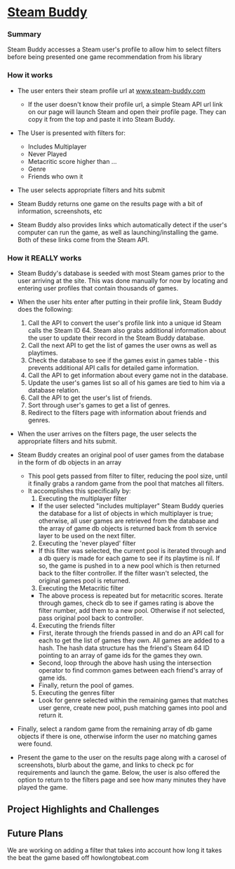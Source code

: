 # [Steam Buddy](http://steam-buddy.com) #
### Summary
Steam Buddy accesses a Steam user's profile to allow him to select filters before being presented one game recommendation from his library
### How it works
* The user enters their steam profile url at www.steam-buddy.com
  * If the user doesn't know their profile url, a simple Steam API url link on our page will launch Steam and open their profile page. They can copy it from the top and paste it into Steam Buddy. 
  
* The User is presented with filters for:
  * Includes Multiplayer
  * Never Played
  * Metacritic score higher than ...
  * Genre 
  * Friends who own it

* The user selects appropriate filters and hits submit

* Steam Buddy returns one game on the results page with a bit of information, screenshots, etc

* Steam Buddy also provides links which automatically detect if the user's computer can run the game, as well as launching/installing the game. Both of these links come from the Steam API.

### How it REALLY works

* Steam Buddy's database is seeded with most Steam games prior to the user arriving at the site. This was done manually for now by locating and entering user profiles that contain thousands of games. 

* When the user hits enter after putting in their profile link, Steam Buddy does the following:
  1. Call the API to convert the user's profile link into a unique id Steam calls the Steam ID 64. Steam also grabs additional information about the user to update their record in the Steam Buddy database. 
  2. Call the next API to get the list of games the user owns as well as playtimes.
  3. Check the database to see if the games exist in games table - this prevents additional API calls for detailed game information. 
  4. Call the API to get information about every game not in the database.
  5. Update the user's games list so all of his games are tied to him via a database relation.
  6. Call the API to get the user's list of friends.
  7. Sort through user's games to get a list of genres.
  8. Redirect to the filters page with information about friends and genres.

* When the user arrives on the filters page, the user selects the appropriate filters and hits submit.
* Steam Buddy creates an original pool of user games from the database in the form of db objects in an array
  * This pool gets passed from filter to filter, reducing the pool size, until it finally grabs a random game from the pool that matches all filters. 
  * It accomplishes this specifically by: 
     1. Executing the multiplayer filter
       * If the user selected "includes multiplayer" Steam Buddy queries the database for a list of objects in which multiplayer is true; otherwise, all user games are retrieved from the database and the array of game db objects is returned back from th service layer to be used on the next filter.
     2. Executing the 'never played' filter
       * If this filter was selected, the current pool is iterated through and a db query is made for each game to see if its playtime is nil. If so, the game is pushed in to a new pool which is then returned back to the filter controller. If the filter wasn't selected, the original games pool is returned. 
     3. Executing the Metacritic filter
       * The above process is repeated but for metacritic scores. Iterate through games, check db to see if games rating is above the filter number, add them to a new pool. Otherwise if not selected, pass original pool back to controller.
     4. Executing the friends filter
       * First, iterate through the friends passed in and do an API call for each to get the list of games they own. All games are added to a hash. The hash data structure has the friend's Steam 64 ID pointing to an array of game ids for the games they own. 
       * Second, loop through the above hash using the intersection operator to find common games between each friend's array of game ids.
       * Finally, return the pool of games.
     5. Executing the genres filter
       * Look for genre selected within the remaining games that matches user genre, create new pool, push matching games into pool and return it. 
       
* Finally, select a random game from the remaining array of db game objects if there is one, otherwise inform the user no matching games were found. 
* Present the game to the user on the results page along with a carosel of screenshots, blurb about the game, and links to check pc for requirements and launch the game. Below, the user is also offered the option to return to the filters page and see how many minutes they have played the game. 
       
## Project Highlights and Challenges

## Future Plans

We are working on adding a filter that takes into account how long it takes the beat the game based off howlongtobeat.com


